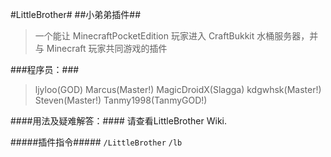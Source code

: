 #LittleBrother#
##小弟弟插件##

>一个能让 MinecraftPocketEdition 玩家进入 CraftBukkit 水桶服务器，并与 Minecraft 玩家共同游戏的插件

###程序员：###
>ljyloo(GOD)
>Marcus(Master!)
>MagicDroidX(Slagga)
>kdgwhsk(Master!)
>Steven(Master!)
>Tanmy1998(TanmyGOD!)

####用法及疑难解答：####
请查看LittleBrother Wiki.

#####插件指令#####
`/LittleBrother`
`/lb`
